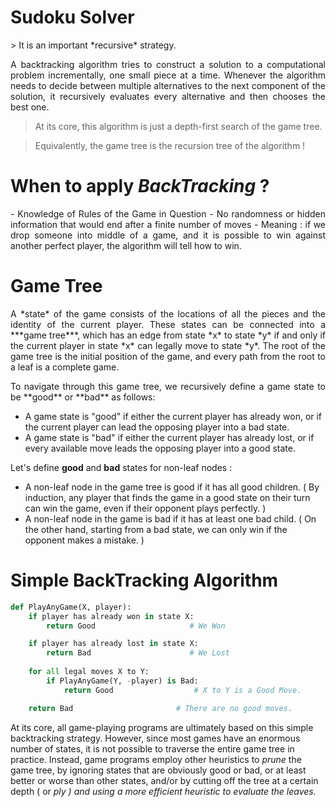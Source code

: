 # Sudoku Solver


<p align="justify">
> It is an important *recursive* strategy.
</p>

<p align="justify">
A backtracking algorithm tries to construct a solution to a computational problem incrementally, one small piece at a time. Whenever the algorithm needs to decide between multiple alternatives to the next component of the solution, it recursively evaluates every alternative and then chooses the best one.
</p>

> At its core, this algorithm is just a depth-first search of the game tree.

> Equivalently, the game tree is the recursion tree of the algorithm !

# When to apply *BackTracking* ?

<p align="justify">
- Knowledge of Rules of the Game in Question
- No randomness or hidden information that would end after a finite number of moves
    - Meaning : if we drop someone into middle of a game, and it is possible to win against another perfect player, the algorithm will tell how to win.
</p>

# Game Tree

<p align="justify">
A *state* of the game consists of the locations of all the pieces and the identity of the current player. These states can be connected into a ***game tree***, which has an edge from state *x* to state *y* if and only if the current player in state *x* can legally move to state *y*. The root of the game tree is the initial position of the game, and every path from the root to a leaf is a complete game. 
</p>

<p align="justify">
To navigate through this game tree, we recursively define a game state to be **good** or **bad** as follows:

- A game state is "good" if either the current player has already won, or if the current player can lead the opposing player into a bad state.
- A game state is "bad" if either the current player has already lost, or if every available move leads the opposing player into a good state.

Let's define **good** and **bad** states for non-leaf nodes :

- A non-leaf node in the game tree is good if it has all good children. ( By induction, any player that finds the game in a good state on their turn can win the game, even if their opponent plays perfectly. )
- A non-leaf node in the game is bad if it has at least one bad child. ( On the other hand, starting from a bad state, we can only win if the opponent makes a mistake. )
</p>

# Simple BackTracking Algorithm


```python
def PlayAnyGame(X, player):
	if player has already won in state X:
		return Good                     # We Won

	if player has already lost in state X:
		return Bad                      # We Lost
	
	for all legal moves X to Y:
		if PlayAnyGame(Y, -player) is Bad:
			return Good                  # X to Y is a Good Move.

	return Bad                       # There are no good moves.
```

<p align="justify">

  At its core, all game-playing programs are ultimately based on this simple backtracking strategy. However, since most games have an enormous number of states, it is not possible to traverse the entire game tree in practice. Instead, game programs employ other heuristics to *prune* the game tree, by ignoring states that are obviously good or bad, or at least better or worse than other states, and/or by cutting off the tree at a certain depth ( or *ply ) and using a more efficient heuristic to evaluate the leaves.*


</p>
